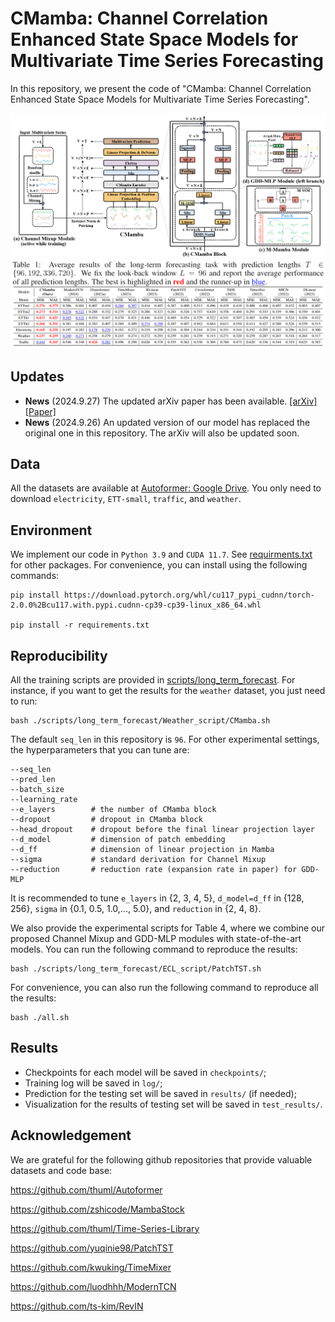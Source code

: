 # CMamba: Channel Correlation Enhanced State Space Models for Multivariate Time Series Forecasting

In this repository, we present the code of "CMamba: Channel Correlation Enhanced State Space Models for Multivariate Time Series Forecasting".

![CMamba](./fig/mainfig.png)
![results](./fig/results.png)

## Updates

- **News** (2024.9.27) The updated arXiv paper has been available. [[arXiv]](https://arxiv.org/abs/2406.05316) [[Paper]](https://arxiv.org/pdf/2406.05316)
- **News** (2024.9.26) An updated version of our model has replaced the original one in this repository. The arXiv will also be updated soon.

## Data

All the datasets are available at [Autoformer: Google Drive](https://drive.google.com/drive/folders/1ZOYpTUa82_jCcxIdTmyr0LXQfvaM9vIy). You only need to download `electricity`, `ETT-small`, `traffic`, and `weather`.

## Environment

We implement our code in `Python 3.9` and `CUDA 11.7`. See [requirments.txt](./requirements.txt) for other packages. For convenience, you can install using the following commands:
```
pip install https://download.pytorch.org/whl/cu117_pypi_cudnn/torch-2.0.0%2Bcu117.with.pypi.cudnn-cp39-cp39-linux_x86_64.whl

pip install -r requirements.txt
```

## Reproducibility

All the training scripts are provided in [scripts/long_term_forecast](./scripts/long_term_forecast). For instance, if you want to get the results for the `weather` dataset, you just need to run:
```
bash ./scripts/long_term_forecast/Weather_script/CMamba.sh
``` 
The default `seq_len` in this repository is `96`. For other experimental settings, the hyperparameters that you can tune are:
```
--seq_len
--pred_len
--batch_size
--learning_rate
--e_layers        # the number of CMamba block
--dropout         # dropout in CMamba block
--head_dropout    # dropout before the final linear projection layer
--d_model         # dimension of patch embedding
--d_ff            # dimension of linear projection in Mamba
--sigma           # standard derivation for Channel Mixup
--reduction       # reduction rate (expansion rate in paper) for GDD-MLP
```
It is recommended to tune `e_layers` in {2, 3, 4, 5}, `d_model=d_ff` in {128, 256}, `sigma` in {0.1, 0.5, 1.0,..., 5.0}, and `reduction` in {2, 4, 8}.

We also provide the experimental scripts for Table 4, where we combine our proposed Channel Mixup and GDD-MLP modules with state-of-the-art models. You can run the following command to reproduce the results:

```
bash ./scripts/long_term_forecast/ECL_script/PatchTST.sh
```

For convenience, you can also run the following command to reproduce all the results:
```
bash ./all.sh
```

## Results

- Checkpoints for each model will be saved in `checkpoints/`;
- Training log will be saved in `log/`;
- Prediction for the testing set will be saved in `results/` (if needed);
- Visualization for the results of testing set will be saved in `test_results/`.

## Acknowledgement

We are grateful for the following github repositories that provide valuable datasets and code base:

https://github.com/thuml/Autoformer

https://github.com/zshicode/MambaStock

https://github.com/thuml/Time-Series-Library

https://github.com/yuqinie98/PatchTST

https://github.com/kwuking/TimeMixer

https://github.com/luodhhh/ModernTCN

https://github.com/ts-kim/RevIN
